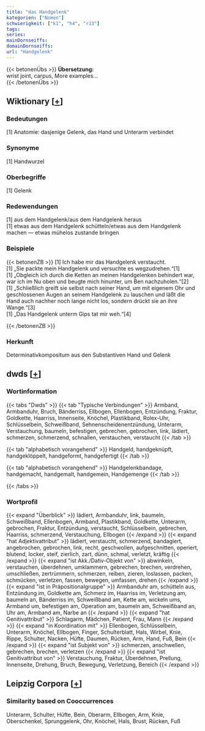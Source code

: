```yaml
---
title: "das Handgelenk"
kategorien: ["Nomen"]
schwierigkeit: ["k1", "h4", "r13"]
tags:
series:
mainDornseiffs:
domainDornseiffs:
url: "Handgelenk"
---
```


{{< betonenÜbs >}}
**Übersetzung:**  
wrist joint, carpus, More examples...  
{{< /betonenÜbs >}}

## Wiktionary [[+](https://de.wiktionary.org/wiki/Handgelenk)]

### Bedeutungen
[1] Anatomie: dasjenige Gelenk, das Hand und Unterarm verbindet  

### Synonyme
[1] Handwurzel  

### Oberbegriffe
[1] Gelenk  

### Redewendungen
[1] aus dem Handgelenk/aus dem Handgelenk heraus  
[1] etwas aus dem Handgelenk schütteln/etwas aus dem Handgelenk machen — etwas mühelos zustande bringen  

### Beispiele
{{< betonenZB >}}
[1] Ich habe mir das Handgelenk verstaucht.  
[1] „Sie packte mein Handgelenk und versuchte es wegzudrehen.“[1]  
[1] „Obgleich ich durch die Ketten an meinen Handgelenken behindert war, war ich im Nu oben und beugte mich hinunter, um Ben nachzuholen.“[2]  
[1] „Schließlich greift sie selbst nach seiner Hand, um mit eigenem Ohr und geschlossenen Augen an seinem Handgelenk zu lauschen und läßt die Hand auch nachher noch lange nicht los, sondern drückt sie an ihre Wange.“[3]  
[1] „Das Handgelenk unterm Gips tat mir weh.“[4]  

{{< /betonenZB >}}
### Herkunft
Determinativkompositum aus den Substantiven Hand und Gelenk  



## dwds [[+](https://www.dwds.de/wb/Handgelenk)]

### Wortinformation
{{< tabs "Dwds" >}}
{{< tab "Typische Verbindungen" >}}
Armband, Armbanduhr, Bruch, Bänderriss, Ellbogen, Ellenbogen, Entzündung, Fraktur, Goldkette, Haarriss, Innenseite, Knöchel, Plastikband, Rolex-Uhr, Schlüsselbein, Schweißband, Sehnenscheidenentzündung, Unterarm, Verstauchung, baumeln, befestigen, gebrechen, gebrochen, link, lädiert, schmerzen, schmerzend, schnallen, verstauchen, verstaucht
{{< /tab >}}

{{< tab "alphabetisch vorangehend" >}}
Handgeld, handgeknüpft, handgeklöppelt, handgeformt, handgefertigt
{{< /tab >}}

{{< tab "alphabetisch vorangehend" >}}
Handgelenkbandage, handgemacht, handgemalt, handgemein, Handgemenge
{{< /tab >}}

{{< /tabs >}}

### Wortprofil
{{< expand "Überblick" >}} lädiert, Armbanduhr, link, baumeln, Schweißband, Ellenbogen, Armband, Plastikband, Goldkette, Unterarm, gebrochen, Fraktur, Entzündung, verstaucht, Schlüsselbein, gebrechen, Haarriss, schmerzend, Verstauchung, Ellbogen {{< /expand >}}
{{< expand "hat Adjektivattribut" >}} lädiert, verstaucht, schmerzend, bandagiert, angebrochen, gebrochen, link, recht, geschwollen, aufgeschnitten, operiert, blutend, locker, steif, zierlich, zart, dünn, schmal, verletzt, kräftig {{< /expand >}}
{{< expand "ist Akk./Dativ-Objekt von" >}} abwinkeln, verstauchen, überdehnen, umklammern, gebrechen, brechen, verdrehen, umschließen, zertrümmern, schmerzen, reiben, zieren, loslassen, packen, schmücken, verletzen, fassen, bewegen, umfassen, drehen {{< /expand >}}
{{< expand "ist in Präpositionalgruppe" >}} Armbanduhr am, schütteln aus, Entzündung im, Goldkette am, Schmerz im, Haarriss im, Verletzung am, baumeln an, Bänderriss im, Schweißband am, Kette am, wickeln ums, Armband um, befestigen am, Operation am, baumeln am, Schweißband an, Uhr am, Armband am, Narbe an {{< /expand >}}
{{< expand "hat Genitivattribut" >}} Schlagarm, Mädchen, Patient, Frau, Mann {{< /expand >}}
{{< expand "in Koordination mit" >}} Ellenbogen, Schlüsselbein, Unterarm, Knöchel, Ellbogen, Finger, Schulterblatt, Hals, Wirbel, Knie, Rippe, Schulter, Nacken, Hüfte, Daumen, Rücken, Arm, Hand, Fuß, Bein {{< /expand >}}
{{< expand "ist Subjekt von" >}} schmerzen, anschwellen, gebrechen, brechen, verletzen {{< /expand >}}
{{< expand "ist Genitivattribut von" >}} Verstauchung, Fraktur, Überdehnen, Prellung, Innenseite, Drehung, Bruch, Bewegung, Verletzung, Bereich {{< /expand >}}

## Leipzig Corpora [[+](https://corpora.uni-leipzig.de/en/res?word=Handgelenk&corpusId=deu_newscrawl-public_2018)]


### Similarity based on Cooccurrences
Unterarm, Schulter, Hüfte, Bein, Oberarm, Ellbogen, Arm, Knie, Oberschenkel, Sprunggelenk, Ohr, Knöchel, Hals, Brust, Rücken, Fuß

